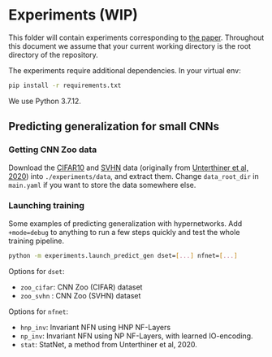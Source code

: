 # Experiments (WIP)
This folder will contain experiments corresponding to [the paper](https://arxiv.org/abs/2302.14040). Throughout this document we assume that your current working directory is the root directory of the repository.

The experiments require additional dependencies. In your virtual env:
```bash
pip install -r requirements.txt
```
We use Python 3.7.12.

## Predicting generalization for small CNNs
### Getting CNN Zoo data
Download the [CIFAR10](https://storage.cloud.google.com/gresearch/smallcnnzoo-dataset/cifar10.tar.xz) and [SVHN](https://storage.cloud.google.com/gresearch/smallcnnzoo-dataset/svhn_cropped.tar.xz) data  (originally from [Unterthiner et al, 2020](https://github.com/google-research/google-research/tree/master/dnn_predict_accuracy)) into `./experiments/data`, and extract them. Change `data_root_dir` in `main.yaml` if you want to store the data somewhere else.

### Launching training
Some examples of predicting generalization with hypernetworks. Add `+mode=debug` to anything to run a few steps quickly and test the whole training pipeline. 
```sh
python -m experiments.launch_predict_gen dset=[...] nfnet=[...]
```

Options for `dset`:
- `zoo_cifar`: CNN Zoo (CIFAR) dataset
- `zoo_svhn` : CNN Zoo (SVHN) dataset

Options for `nfnet`:
- `hnp_inv`: Invariant NFN using HNP NF-Layers
- `np_inv`: Invariant NFN using NP NF-Layers, with learned IO-encoding.
- `stat`: StatNet, a method from Unterthiner et al, 2020.
